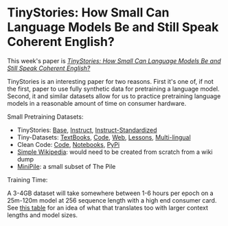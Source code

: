 # TinyStories: How Small Can Language Models Be and Still Speak Coherent English?

This week's paper is [*TinyStories: How Small Can Language Models Be and Still Speak Coherent English?*](https://arxiv.org/abs/2305.07759)

TinyStories is an interesting paper for two reasons. First it's one of, if not the first, paper to use fully synthetic data for pretraining a language model. Second, it and similar datasets allow for us to practice pretraining language models in a reasonable amount of time on consumer hardware.

Small Pretraining Datasets:
* TinyStories: [Base](https://huggingface.co/datasets/roneneldan/TinyStories), [Instruct](https://huggingface.co/datasets/roneneldan/TinyStoriesInstruct), [Instruct-Standardized](https://huggingface.co/datasets/HydraLM/TinyStoriesInstruct-standardized)
* Tiny-Datasets: [TextBooks](https://huggingface.co/datasets/nampdn-ai/tiny-textbooks), [Code](https://huggingface.co/datasets/nampdn-ai/tiny-codes), [Web](https://huggingface.co/datasets/nampdn-ai/tiny-webtext), [Lessons](https://huggingface.co/datasets/nampdn-ai/tiny-lessons), [Multi-lingual](https://huggingface.co/datasets/nampdn-ai/tiny-bridgedict) 
* Clean Code: [Code](https://huggingface.co/datasets/vikp/clean_code), [Notebooks](https://huggingface.co/datasets/vikp/clean_notebooks), [PyPi](https://huggingface.co/datasets/vikp/pypi_clean)
* [Simple Wikipedia](https://simple.wikipedia.org/wiki/Main_Page): would need to be created from scratch from a wiki dump
* [MiniPile](https://huggingface.co/datasets/JeanKaddour/minipile): a small subset of The Pile

Training Time:

A 3-4GB dataset will take somewhere between 1-6 hours per epoch on a 25m-120m model at 256 sequence length with a high end consumer card. See [this table](http://benjaminwarner.dev/2023/08/16/flash-attention-compile.html#results) for an idea of what that translates too with larger context lengths and model sizes.